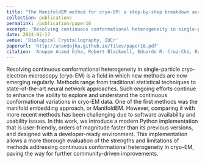 ```yaml
---
title: "The ManifoldEM method for cryo-EM: a step-by-step breakdown accompanied by a modern Python implementation"
collection: publications
permalink: /publication/paper16
excerpt: 'Resolving continuous conformational heterogeneity in single-particle cryo-electron microscopy (cryo-EM) is a field in which new methods are now emerging regularly. Methods range from traditional statistical techniques to state-of-the-art neural network approaches. Such ongoing efforts continue to enhance the ability to explore and understand the continuous conformational variations in cryo-EM data. One of the first methods was the manifold embedding approach, or ManifoldEM. However, comparing it with more recent methods has been challenging due to software availability and usability issues. In this work, we introduce a modern Python implementation that is user-friendly, orders of magnitude faster than its previous versions, and designed with a developer-ready environment. This implementation allows a more thorough evaluation of the strengths and limitations of methods addressing continuous conformational heterogeneity in cryo-EM, paving the way for further community-driven improvements.'
date: 2024-02-17
venue: 'Biological Crystallography, IUCr'
paperurl: 'http://anandojha.github.io/files/paper16.pdf'
citation: 'Anupam Anand Ojha, Robert Blackwell, Eduardo R. Cruz-Chú, Raison Dsouza, Miro A. Astore, Peter Schwander, and Sonya M. Hanson. "The ManifoldEM method for cryo-EM: a step-by-step breakdown accompanied by a modern Python implementation." Biological Crystallography 81, no. 3 (2025).'
---
```


Resolving continuous conformational heterogeneity in single-particle cryo-electron microscopy (cryo-EM) is a field in which new methods are now emerging regularly. Methods range from traditional statistical techniques to state-of-the-art neural network approaches. Such ongoing efforts continue to enhance the ability to explore and understand the continuous conformational variations in cryo-EM data. One of the first methods was the manifold embedding approach, or ManifoldEM. However, comparing it with more recent methods has been challenging due to software availability and usability issues. In this work, we introduce a modern Python implementation that is user-friendly, orders of magnitude faster than its previous versions, and designed with a developer-ready environment. This implementation allows a more thorough evaluation of the strengths and limitations of methods addressing continuous conformational heterogeneity in cryo-EM, paving the way for further community-driven improvements.
